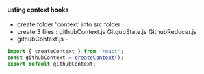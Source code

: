 #### usting context hooks
+ create folder 'context' into src folder
+ create 3 files : githubContext.js GitgubState.js GithubReducer.js  
+ githubContext.js - 
```js 
import { createContext } from 'react';
const githubContext = createContext();
export default githubContext;
```

